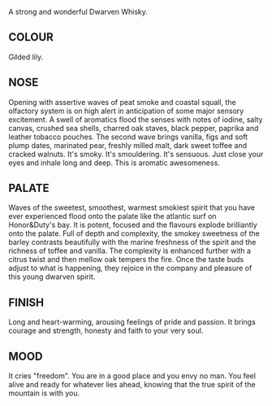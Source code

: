 A strong and wonderful Dwarven Whisky.

COLOUR
------

Gilded lily.

NOSE
----

Opening with assertive waves of peat smoke and coastal squall, the
olfactory system is on high alert in anticipation of some major sensory
excitement. A swell of aromatics flood the senses with notes of iodine,
salty canvas, crushed sea shells, charred oak staves, black pepper,
paprika and leather tobacco pouches. The second wave brings vanilla,
figs and soft plump dates, marinated pear, freshly milled malt, dark
sweet toffee and cracked walnuts. It's smoky. It's smouldering. It's
sensuous. Just close your eyes and inhale long and deep. This is
aromatic awesomeness.

PALATE
------

Waves of the sweetest, smoothest, warmest smokiest spirit that you have
ever experienced flood onto the palate like the atlantic surf on
Honor&Duty\'s bay. It is potent, focused and the flavours explode
brilliantly onto the palate. Full of depth and complexity, the smokey
sweetness of the barley contrasts beautifully with the marine freshness
of the spirit and the richness of toffee and vanilla. The complexity is
enhanced further with a citrus twist and then mellow oak tempers the
fire. Once the taste buds adjust to what is happening, they rejoice in
the company and pleasure of this young dwarven spirit.

FINISH
------

Long and heart-warming, arousing feelings of pride and passion. It
brings courage and strength, honesty and faith to your very soul.

MOOD
----

It cries "freedom". You are in a good place and you envy no man. You
feel alive and ready for whatever lies ahead, knowing that the true
spirit of the mountain is with you.
